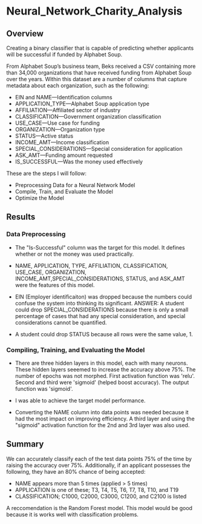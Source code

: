 # Neural_Network_Charity_Analysis
 
 ## Overview

Creating a binary classifier that is capable of predicting whether applicants will be successful if funded by Alphabet Soup.

From Alphabet Soup’s business team, Beks received a CSV containing more than 34,000 organizations that have received funding from Alphabet Soup over the years. Within this dataset are a number of columns that capture metadata about each organization, such as the following:

* EIN and NAME—Identification columns
* APPLICATION_TYPE—Alphabet Soup application type
* AFFILIATION—Affiliated sector of industry
* CLASSIFICATION—Government organization classification
* USE_CASE—Use case for funding
* ORGANIZATION—Organization type
* STATUS—Active status
* INCOME_AMT—Income classification
* SPECIAL_CONSIDERATIONS—Special consideration for application
* ASK_AMT—Funding amount requested
* IS_SUCCESSFUL—Was the money used effectively
 
 These are the steps I will follow:
 
* Preprocessing Data for a Neural Network Model
* Compile, Train, and Evaluate the Model
* Optimize the Model
 
 
 ## Results
 
### Data Preprocessing

* The "Is-Successful" column was the target for this model. It defines whether or not the money was used practically.

* NAME, APPLICATION, TYPE, AFFILIATION, CLASSIFICATION, USE_CASE, ORGANIZATION, INCOME_AMT,SPECIAL_CONSIDERATIONS, STATUS, and ASK_AMT were the features of this model.

* EIN (Employer identificaiton) was dropped because the numbers could confuse the system into thinking its significant. ANSWER: A student could drop SPECIAL_CONSIDERATIONS because there is only a small percentage of cases that had any special consideration, and special considerations cannot be quantified. 

* A student could drop STATUS because all rows were the same value, 1.

### Compiling, Training, and Evaluating the Model

* There are three hidden layers in this model, each with many neurons. These hidden layers seeemed to increase the accuracy above 75%. The number of epochs was not morphed. First activation function was 'relu'. Second and third were 'sigmoid' (helped boost accuracy). The output function was 'sigmoid'. 

* I was able to achieve the target model performance.

* Converting the NAME column into data points was needed because it had the most impact on improving efficiency. A third layer and using the "sigmoid" activation function for the 2nd and 3rd layer was also used.
 
 ## Summary

We can accurately classify each of the test data points 75% of the time by raising the accuracy over 75%. Additionally, if an applicant possesses the following, they have an 80% chance of being accepted:

* NAME appears more than 5 times (applied > 5 times)
* APPLICATION is one of these; T3, T4, T5, T6, T7, T8, T10, and T19
* CLASSIFICATION; C1000, C2000, C3000, C1200, and C2100 is listed 

A reccomendation is the Random Forest model. This model would be good because it is works well with classification problems.
